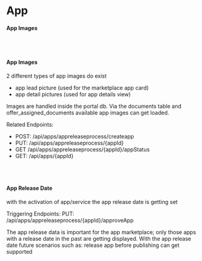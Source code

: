 # App



#### App Images

<br>
<br>

#### App Images
2 different types of app images do exist

- app lead picture (used for the marketplace app card)
- app detail pictures (used for app details view)

Images are handled inside the portal db. Via the documents table and offer_assigned_documents available app images can get loaded.

Related Endpoints:
- POST: /api/apps/appreleaseprocess/createapp
- PUT: /api/apps/appreleaseprocess/{appId}
- GET /api/apps/appreleaseprocess/{appId}/appStatus
- GET: /api/apps/{appId}

<br>
<br>

#### App Release Date

with the activation of app/service the app release date is getting set

Triggering Endpoints:
PUT: /api/apps/appreleaseprocess/{appId}/approveApp

The app release data is important for the app marketplace; only those apps with a release date in the past are getting displayed.
With the app release date future scenarios such as: release app before publishing can get supported

<br>
<br>
